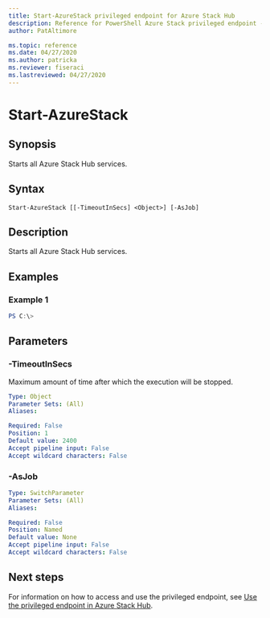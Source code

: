 ```yaml
---
title: Start-AzureStack privileged endpoint for Azure Stack Hub
description: Reference for PowerShell Azure Stack privileged endpoint - Start-AzureStack
author: PatAltimore

ms.topic: reference
ms.date: 04/27/2020
ms.author: patricka
ms.reviewer: fiseraci
ms.lastreviewed: 04/27/2020
---
```


# Start-AzureStack

## Synopsis
Starts all Azure Stack Hub services.

## Syntax

```
Start-AzureStack [[-TimeoutInSecs] <Object>] [-AsJob]
```

## Description
Starts all Azure Stack Hub services.

## Examples

### Example 1
```powershell
PS C:\> 
```



## Parameters

### -TimeoutInSecs
Maximum amount of time after which the execution will be stopped.

```yaml
Type: Object
Parameter Sets: (All)
Aliases:

Required: False
Position: 1
Default value: 2400
Accept pipeline input: False
Accept wildcard characters: False
```

### -AsJob


```yaml
Type: SwitchParameter
Parameter Sets: (All)
Aliases:

Required: False
Position: Named
Default value: None
Accept pipeline input: False
Accept wildcard characters: False
```

## Next steps

For information on how to access and use the privileged endpoint, see [Use the privileged endpoint in Azure Stack Hub](../../operator/azure-stack-privileged-endpoint.md).
